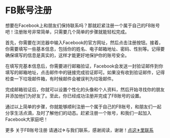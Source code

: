 # FB账号注册

想要在Facebook上和朋友们保持联系吗？那就赶紧注册一个属于自己的FB账号吧！注册账号非常简单，只需要几个简单的步骤就能轻松完成。

首先，你需要在浏览器中输入Facebook的官方网址，然后点击注册按钮。接着，你需要填写一些基本信息，包括你的姓名、电子邮箱地址、密码、性别等。记得要确保填写的信息是真实的，这样才能更好地保护你的账号安全。

在填写完基本信息后，你需要进行邮箱验证，Facebook会发送一封验证邮件到你填写的邮箱地址，点击邮件中的链接完成验证即可。如果没有收到验证邮件，记得检查一下垃圾邮件箱，有时候邮件会被误判为垃圾邮件。

完成邮箱验证后，你就可以设置个性化的头像和个人资料，然后开始寻找你的朋友并添加他们为好友了。至此，你已经成功注册并完成了FB账号的设置。

通过以上简单的步骤，你就能够顺利注册一个属于自己的FB账号，和朋友们一起分享生活点滴，及时了解他们的动态。赶紧注册一个账号，和我们一起加入Facebook大家庭吧！

更多 关于FB账号注册 请通过✈与我们联系，感谢阅读，谢谢！[点这✈里联系](https://add.k02.cc)